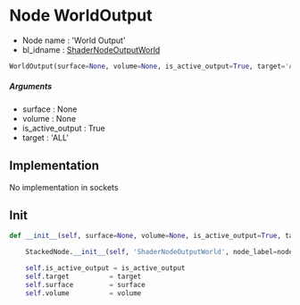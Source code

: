 # Node WorldOutput

- Node name : 'World Output'
- bl_idname : [ShaderNodeOutputWorld](https://docs.blender.org/api/current/bpy.types.ShaderNodeOutputWorld.html)


``` python
WorldOutput(surface=None, volume=None, is_active_output=True, target='ALL', node_label=None, node_color=None)
```
##### Arguments

- surface : None
- volume : None
- is_active_output : True
- target : 'ALL'

## Implementation

No implementation in sockets

## Init

``` python
def __init__(self, surface=None, volume=None, is_active_output=True, target='ALL', node_label=None, node_color=None):

    StackedNode.__init__(self, 'ShaderNodeOutputWorld', node_label=node_label, node_color=node_color)

    self.is_active_output = is_active_output
    self.target          = target
    self.surface         = surface
    self.volume          = volume
```
